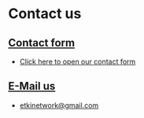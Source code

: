 # Contact us

## [Contact form](#google-contact-form)

* [Click here to open our contact form](https://forms.gle/4HmYrUyNDodf8hY7A)

## [E-Mail us](#email)
* [etkinetwork@gmail.com](mailto:etkinetwork@gmail.com)